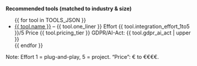 <!-- Datei: prompts/tools_en.md -->
<!-- OUTPUT: HTML fragment only. -->

<p><strong>Recommended tools (matched to industry &amp; size)</strong></p>
<ul>
  {{ for tool in TOOLS_JSON }}
    <li>
      <a href="{{ tool.homepage_url }}">{{ tool.name }}</a> – {{ tool.one_liner }}
      <span class="pill">Effort {{ tool.integration_effort_1to5 }}/5</span>
      <span class="pill">Price {{ tool.pricing_tier }}</span>
      <span class="pill">GDPR/AI-Act: {{ tool.gdpr_ai_act | upper }}</span>
    </li>
  {{ endfor }}
</ul>
<p class="muted">Note: Effort 1 = plug-and-play, 5 = project. “Price”: € to €€€€.</p>
